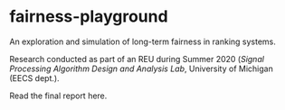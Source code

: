 # fairness-playground
An exploration and simulation of long-term fairness in ranking systems.

Research conducted as part of an REU during Summer 2020 (*Signal Processing Algorithm Design and Analysis Lab*, University of Michigan (EECS dept.). 

Read the final report here.
